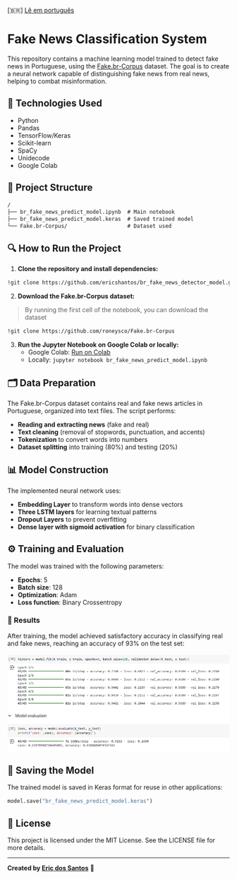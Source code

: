 [🇧🇷] [Lê em português](README-pt.md)

# Fake News Classification System  

This repository contains a machine learning model trained to detect fake news in Portuguese, using the [Fake.br-Corpus](https://github.com/roneysco/Fake.br-Corpus) dataset. The goal is to create a neural network capable of distinguishing fake news from real news, helping to combat misinformation.  

## 📌 Technologies Used  
- Python  
- Pandas  
- TensorFlow/Keras  
- Scikit-learn  
- SpaCy  
- Unidecode  
- Google Colab  

## 📂 Project Structure  
```
/
├── br_fake_news_predict_model.ipynb  # Main notebook
├── br_fake_news_predict_model.keras  # Saved trained model
└── Fake.br-Corpus/                   # Dataset used
```  

## 🔍 How to Run the Project  

1. **Clone the repository and install dependencies:**  
```bash
!git clone https://github.com/ericshantos/br_fake_news_detector_model.git
```  

2. **Download the Fake.br-Corpus dataset:**  

> By running the first cell of the notebook, you can download the dataset  

```bash
!git clone https://github.com/roneysco/Fake.br-Corpus
```  

3. **Run the Jupyter Notebook on Google Colab or locally:**  
   - Google Colab: [Run on Colab](https://colab.research.google.com/github/ericshantos/br_fake_news_detector_model/blob/main/br_fake_news_detector_model.ipynb)  
   - Locally: `jupyter notebook br_fake_news_predict_model.ipynb`  

## 🗂️ Data Preparation  

The Fake.br-Corpus dataset contains real and fake news articles in Portuguese, organized into text files. The script performs:  
- **Reading and extracting news** (fake and real)  
- **Text cleaning** (removal of stopwords, punctuation, and accents)  
- **Tokenization** to convert words into numbers  
- **Dataset splitting** into training (80%) and testing (20%)  

## 📊 Model Construction  

The implemented neural network uses:  
- **Embedding Layer** to transform words into dense vectors  
- **Three LSTM layers** for learning textual patterns  
- **Dropout Layers** to prevent overfitting  
- **Dense layer with sigmoid activation** for binary classification  

## ⚙️ Training and Evaluation  

The model was trained with the following parameters:  
- **Epochs**: 5  
- **Batch size**: 128  
- **Optimization**: Adam  
- **Loss function**: Binary Crossentropy  

### 🎯 Results  
After training, the model achieved satisfactory accuracy in classifying real and fake news, reaching an accuracy of 93% on the test set:  

![](./assets/result.png)  

## 💾 Saving the Model  
The trained model is saved in Keras format for reuse in other applications:  
```python
model.save("br_fake_news_predict_model.keras")
```  

## 📜 License  

This project is licensed under the MIT License. See the LICENSE file for more details.  

---  
**Created by [Eric dos Santos](https://github.com/ericshantos)** 🚀  